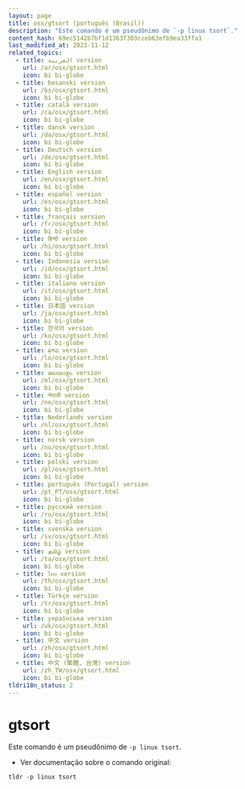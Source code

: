 ```yaml
---
layout: page
title: osx/gtsort (português (Brasil))
description: "Este comando é um pseudônimo de `-p linux tsort`."
content_hash: 69ec5142b7bf1d1363f303cceb63efb9ea33ffa1
last_modified_at: 2023-11-12
related_topics:
  - title: العربية version
    url: /ar/osx/gtsort.html
    icon: bi bi-globe
  - title: bosanski version
    url: /bs/osx/gtsort.html
    icon: bi bi-globe
  - title: català version
    url: /ca/osx/gtsort.html
    icon: bi bi-globe
  - title: dansk version
    url: /da/osx/gtsort.html
    icon: bi bi-globe
  - title: Deutsch version
    url: /de/osx/gtsort.html
    icon: bi bi-globe
  - title: English version
    url: /en/osx/gtsort.html
    icon: bi bi-globe
  - title: español version
    url: /es/osx/gtsort.html
    icon: bi bi-globe
  - title: français version
    url: /fr/osx/gtsort.html
    icon: bi bi-globe
  - title: हिन्दी version
    url: /hi/osx/gtsort.html
    icon: bi bi-globe
  - title: Indonesia version
    url: /id/osx/gtsort.html
    icon: bi bi-globe
  - title: italiano version
    url: /it/osx/gtsort.html
    icon: bi bi-globe
  - title: 日本語 version
    url: /ja/osx/gtsort.html
    icon: bi bi-globe
  - title: 한국어 version
    url: /ko/osx/gtsort.html
    icon: bi bi-globe
  - title: ລາວ version
    url: /lo/osx/gtsort.html
    icon: bi bi-globe
  - title: മലയാളം version
    url: /ml/osx/gtsort.html
    icon: bi bi-globe
  - title: नेपाली version
    url: /ne/osx/gtsort.html
    icon: bi bi-globe
  - title: Nederlands version
    url: /nl/osx/gtsort.html
    icon: bi bi-globe
  - title: norsk version
    url: /no/osx/gtsort.html
    icon: bi bi-globe
  - title: polski version
    url: /pl/osx/gtsort.html
    icon: bi bi-globe
  - title: português (Portugal) version
    url: /pt_PT/osx/gtsort.html
    icon: bi bi-globe
  - title: русский version
    url: /ru/osx/gtsort.html
    icon: bi bi-globe
  - title: svenska version
    url: /sv/osx/gtsort.html
    icon: bi bi-globe
  - title: தமிழ் version
    url: /ta/osx/gtsort.html
    icon: bi bi-globe
  - title: ไทย version
    url: /th/osx/gtsort.html
    icon: bi bi-globe
  - title: Türkçe version
    url: /tr/osx/gtsort.html
    icon: bi bi-globe
  - title: українська version
    url: /uk/osx/gtsort.html
    icon: bi bi-globe
  - title: 中文 version
    url: /zh/osx/gtsort.html
    icon: bi bi-globe
  - title: 中文 (繁體, 台灣) version
    url: /zh_TW/osx/gtsort.html
    icon: bi bi-globe
tldri18n_status: 2
---
```

# gtsort

Este comando é um pseudônimo de `-p linux tsort`.

- Ver documentação sobre o comando original:

`tldr -p linux tsort`
